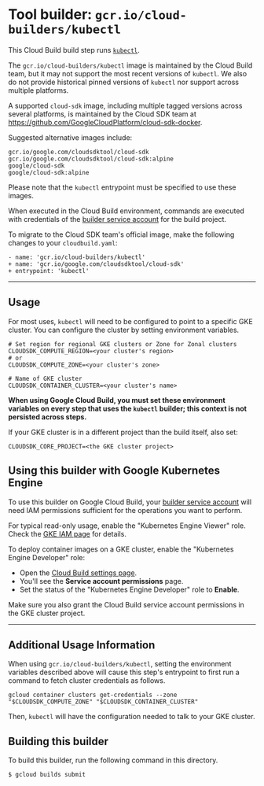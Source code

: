 # Tool builder: `gcr.io/cloud-builders/kubectl`

This Cloud Build build step runs
[`kubectl`](https://kubernetes.io/docs/user-guide/kubectl-overview/).

The `gcr.io/cloud-builders/kubectl` image is maintained by the Cloud Build team,
but it may not support the most recent versions of `kubectl`. We also do not
provide historical pinned versions of `kubectl` nor support across multiple
platforms.

A supported `cloud-sdk` image, including multiple tagged versions across several
platforms, is maintained by the Cloud SDK team at
https://github.com/GoogleCloudPlatform/cloud-sdk-docker.

Suggested alternative images include:

    gcr.io/google.com/cloudsdktool/cloud-sdk
    gcr.io/google.com/cloudsdktool/cloud-sdk:alpine
	google/cloud-sdk
	google/cloud-sdk:alpine

Please note that the `kubectl` entrypoint must be specified to use these images.

When executed in the Cloud Build environment, commands are executed with
credentials of the [builder service
account](https://cloud.google.com/cloud-build/docs/permissions) for the build
project.

To migrate to the Cloud SDK team's official image, make the following changes
to your `cloudbuild.yaml`:

```
- name: 'gcr.io/cloud-builders/kubectl'
+ name: 'gcr.io/google.com/cloudsdktool/cloud-sdk'
+ entrypoint: 'kubectl'
```

-----

## Usage

For most uses, `kubectl` will need to be configured to point to a specific GKE
cluster. You can configure the cluster by setting environment variables.

    # Set region for regional GKE clusters or Zone for Zonal clusters
    CLOUDSDK_COMPUTE_REGION=<your cluster's region>
    # or
    CLOUDSDK_COMPUTE_ZONE=<your cluster's zone>

    # Name of GKE cluster
    CLOUDSDK_CONTAINER_CLUSTER=<your cluster's name>

**When using Google Cloud Build, you must set these environment variables on
every step that uses the `kubectl` builder; this context is not persisted across
steps.**

If your GKE cluster is in a different project than the build itself, also set:

```CLOUDSDK_CORE_PROJECT=<the GKE cluster project>```

## Using this builder with Google Kubernetes Engine

To use this builder on Google Cloud Build, your [builder service
account](https://cloud.google.com/cloud-build/docs/how-to/service-account-permissions)
will need IAM permissions sufficient for the operations you want to perform.

For typical read-only usage, enable the "Kubernetes Engine Viewer" role. Check the
[GKE IAM page](https://cloud.google.com/kubernetes-engine/docs/how-to/iam#roles) for
details.

To deploy container images on a GKE cluster, enable the "Kubernetes Engine Developer"
role:

- Open the [Cloud Build settings page](https://console.cloud.google.com/cloud-build/settings).
- You'll see the **Service account permissions** page.
- Set the status of the "Kubernetes Engine Developer" role to **Enable**.

Make sure you also grant the Cloud Build service account permissions in the GKE cluster project.

---

## Additional Usage Information

When using `gcr.io/cloud-builders/kubectl`, setting the environment variables
described above will cause this step's entrypoint to first run a command to
fetch cluster credentials as follows.

    gcloud container clusters get-credentials --zone "$CLOUDSDK_COMPUTE_ZONE" "$CLOUDSDK_CONTAINER_CLUSTER"

Then, `kubectl` will have the configuration needed to talk to your GKE cluster.

## Building this builder

To build this builder, run the following command in this directory.

    $ gcloud builds submit
